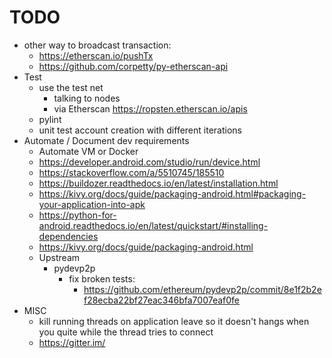 # TODO

 * other way to broadcast transaction:
   * https://etherscan.io/pushTx
   * https://github.com/corpetty/py-etherscan-api
 * Test
   * use the test net
     * talking to nodes
     * via Etherscan https://ropsten.etherscan.io/apis
   * pylint
   * unit test account creation with different iterations
 * Automate / Document dev requirements
   * Automate VM or Docker
   * https://developer.android.com/studio/run/device.html
   * https://stackoverflow.com/a/5510745/185510
   * https://buildozer.readthedocs.io/en/latest/installation.html
   * https://kivy.org/docs/guide/packaging-android.html#packaging-your-application-into-apk
   * https://python-for-android.readthedocs.io/en/latest/quickstart/#installing-dependencies
   * https://kivy.org/docs/guide/packaging-android.html
   * Upstream
     * pydevp2p
       * fix broken tests:
         * https://github.com/ethereum/pydevp2p/commit/8e1f2b2ef28ecba22bf27eac346bfa7007eaf0fe
 * MISC
   * kill running threads on application leave
     so it doesn't hangs when you quite while the thread tries to connect
   * https://gitter.im/
